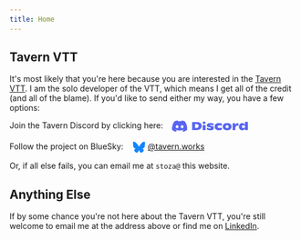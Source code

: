 ```yaml
---
title: Home
---
```


## Tavern VTT

It's most likely that you're here because you are interested in the [Tavern VTT](https://tavern.works).
I am the solo developer of the VTT, which means I get all of the credit (and all of the blame).
If you'd like to send either my way, you have a few options:

<p style="display: flex; gap: 1rem">Join the Tavern Discord by clicking here: <a href="https://discord.gg/SkjzZVKe2m"><img src="/assets/images/discord.svg" height="20"></a></p>

<p style="display: flex; gap: 1rem">Follow the project on BlueSky: <a href="https://bsky.app/profile/tavern.works" style="display: flex; gap: 0.25rem"><img src="/assets/images/bluesky.svg" height="20"> @tavern.works</a></p>

Or, if all else fails, you can email me at `stoza@` this website.

## Anything Else

If by some chance you're not here about the Tavern VTT, you're still welcome to email me at the address above
or find me on [LinkedIn](https://www.linkedin.com/in/dan-stoza-59914224/).
